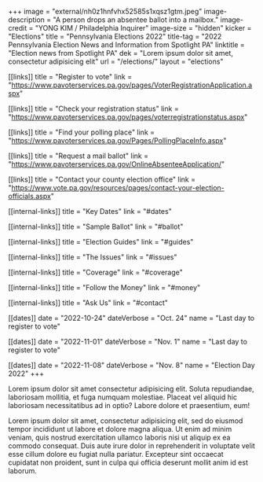 +++
image = "external/nh0z1hnfvhx52585s1xqsz1gtm.jpeg"
image-description = "A person drops an absentee ballot into a mailbox."
image-credit = "YONG KIM / Philadelphia Inquirer"
image-size = "hidden"
kicker = "Elections"
title = "Pennsylvania Elections 2022"
title-tag = "2022 Pennsylvania Election News and Information from Spotlight PA"
linktitle = "Election news from Spotlight PA"
dek = "Lorem ipsum dolor sit amet, consectetur adipisicing elit"
url = "/elections/"
layout = "elections"

[[links]]
title = "Register to vote"
link = "https://www.pavoterservices.pa.gov/pages/VoterRegistrationApplication.aspx"

[[links]]
title = "Check your registration status"
link = "https://www.pavoterservices.pa.gov/pages/voterregistrationstatus.aspx"

[[links]]
title = "Find your polling place"
link = "https://www.pavoterservices.pa.gov/Pages/PollingPlaceInfo.aspx"

[[links]]
title = "Request a mail ballot"
link = "https://www.pavoterservices.pa.gov/OnlineAbsenteeApplication/"

[[links]]
title = "Contact your county election office"
link = "https://www.vote.pa.gov/resources/pages/contact-your-election-officials.aspx"

[[internal-links]]
title = "Key Dates"
link = "#dates"


[[internal-links]]
title = "Sample Ballot"
link = "#ballot"

[[internal-links]]
title = "Election Guides"
link = "#guides"

[[internal-links]]
title = "The Issues"
link = "#issues"

[[internal-links]]
title = "Coverage"
link = "#coverage"

[[internal-links]]
title = "Follow the Money"
link = "#money"

[[internal-links]]
title = "Ask Us"
link = "#contact"

[[dates]]
date = "2022-10-24"
dateVerbose = "Oct. 24"
name = "Last day to register to vote"

[[dates]]
date = "2022-11-01"
dateVerbose = "Nov. 1"
name = "Last day to register to vote"

[[dates]]
date = "2022-11-08"
dateVerbose = "Nov. 8"
name = "Election Day 2022"
+++

Lorem ipsum dolor sit amet consectetur adipisicing elit. Soluta repudiandae, laboriosam mollitia, et fuga numquam molestiae. Placeat vel aliquid hic laboriosam necessitatibus ad in optio? Labore dolore et praesentium, eum!

Lorem ipsum dolor sit amet, consectetur adipisicing elit, sed do eiusmod
tempor incididunt ut labore et dolore magna aliqua. Ut enim ad minim veniam,
quis nostrud exercitation ullamco laboris nisi ut aliquip ex ea commodo
consequat. Duis aute irure dolor in reprehenderit in voluptate velit esse
cillum dolore eu fugiat nulla pariatur. Excepteur sint occaecat cupidatat non
proident, sunt in culpa qui officia deserunt mollit anim id est laborum.
